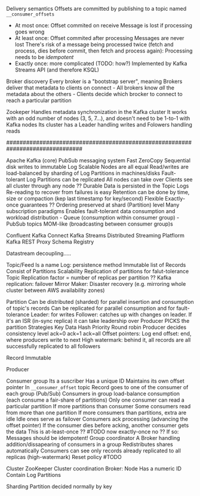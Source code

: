 Delivery semantics
  Offsets are committed by publishing to a topic named `__consumer_offsets`
  - At most once: Offset commited on receive
    Message is lost if processing goes wrong
  - At least once: Offset commited after processing
    Messages are never lost
    There's risk of a message being processed twice (fetch and process, dies before commit, then fetch and process again):
      Processing needs to be _idempotent_
  - Exactly once: more complicated (TODO: how?)
    Implemented by Kafka Streams API (and therefore KSQL)

Broker discovery
  Every broker is a "bootstrap server", meaning
    Brokers deliver that metadata to clients on connect
    - All brokers know _all_ the metadata about the others
    - Clients decide which brocker to connect to reach a particular partition


Zookeper
  Handles metadata synchronization in the Kafka cluster
  It works with an odd number of nodes (3, 5, 7...), and doesn't need to be 1-to-1 with Kafka nodes
  Its cluster has a Leader handling writes and Folowers handling reads

###############################################################################

Apache
    Kafka (core)
        PubSub messaging system
        Fast
            ZeroCopy
            Sequential disk writes to immutable Log
        Scalable
            Nodes are all equal
            Read/writes are load-balanced by sharding of Log Partitions in machines/disks
        Fault-tolerant
            Log Partitions can be replicated
            All nodes can take over
            Clients see all cluster through any node ??
        Durable
            Data is persisted in the Topic Logs
                Re-reading to recover from failures is easy
            Retention can be done by time, size or compaction (kep last timestamp for key/second)
        Flexible
            Exactly-once guarantees ??
            Ordering preserved at shard (Partition) level
            Many subscription paradigms
                Enables fault-tolerant data consumption and workload distribution
                - Queue (consumption within consumer group)
                - PubSub topics MOM-like (broadcasting between consumer group)s

Confluent
    Kafka Connect
    Kafka Streams
        Distributed Streaming Platflorm
    Kafka REST Proxy
    Schema Registry


Datastream decoupling.....

Topic/Feed
    Is a name
    Log: persistence method
        Immutable list of Records
        Consist of Partitions
            Scalability
            Replication of partitions for falut-tolerance
                Topic Replication factor = number of replicas per partition ??
                Kafka replication: failover
                Mirror Maker: Disaster recovery (e.g. mirroring whole cluster between AWS availability zones)

Partition
    Can be distributed (sharded) for parallel insertion and consumption of topic's records
    Can be replicated for parallel consumption and for fault-tolerance
        Leader: for writes
        Follower: catches up with changes on leader. If it's an ISR (in-sync replica) it can take leadership over
    Producer PICKS the partition
        Strategies
            Key
            Data
            Hash
            Priority
            Round robin
    Producer decides consistency level
        ack=0
        ack=1
        ack=all
    Offset pointers:
        Log end offset: end, where producers write to next
        High watermark: behind it, all records are all successfully replicated to all followers



Record
    Immutable

Producer

Consumer group
    Its a suscriber
    Has a unique ID
    Maintains its own offset pointer
        In `__consumer_offset` topic
    Record goes to one of the consumer of each group (Pub/Sub)
        Consumers in group load-balance consumption (each consume a fair-share of partitions)
        Only one consumer can read a particular partition
            If more partitions than consumer
                Some consumers read from more than one partition
            If more consumers than partitions, extra are idle
                Idle ones serve as failover
    Consumers ack processing (advancing the offset pointer)
        If the consumer dies before acking, another consumer gets the data
            This is at-least-once ?? #TODO now exactly-once no ??
                If so: Messages should be idempotent!
    Group coordinator
        A Broker handling addition/dissapearing of consumers in a group
            Redistributes shares automatically
    Consumers can see only records already replicated to all replicas (high-watermark)
    Reset policy #TODO




Cluster
    ZooKeeper
        Cluster coordination
    Broker: Node
        Has a numeric ID
        Contain Log Partitions

Sharding
    Partition decided normally by key